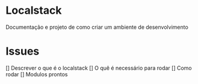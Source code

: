 # Localstack
Documentação e projeto de como criar um ambiente de desenvolvimento

# Issues
[] Descrever o que é o localstack
[] O quê é necessário para rodar
[] Como rodar
[] Modulos prontos
